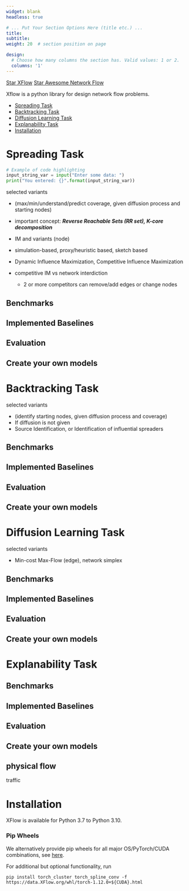 ```yaml
---
widget: blank
headless: true

# ... Put Your Section Options Here (title etc.) ...
title: 
subtitle:
weight: 20  # section position on page

design:
  # Choose how many columns the section has. Valid values: 1 or 2.
  columns: '1'
---
```


<script async defer src="https://buttons.github.io/buttons.js"></script>


<a class="github-button" href="https://github.com/aquastar/xflow" data-icon="octicon-star" data-size="large" data-show-count="true" aria-label="Star XFlow">Star XFlow</a>
<a class="github-button" href="https://github.com/aquastar/awesome-network-flow" data-icon="octicon-star" data-size="large" data-show-count="true" aria-label="Star Awesome Network Flow">Star Awesome Network Flow</a>

Xflow is a python library for design network flow problems.


* [Spreading Task](#spreading-task)
* [Backtracking Task](#backtracking-task)
* [Diffusion Learning Task](#diffusion-learning-task)
* [Explanability Task](#explanability-task)
* [Installation](#installation)



# Spreading Task 

[comment]: <> (put NIB here)

```python
# Example of code highlighting
input_string_var = input("Enter some data: ")
print("You entered: {}".format(input_string_var))
```


selected variants

- (max/min/understand/predict coverage, given diffusion process and starting nodes)
- important concept: ***Reverse Reachable Sets (RR set), K-core decomposition***
- IM and variants (node)
- simulation-based, proxy/heuristic based, sketch based
- Dynamic Influence Maximization, Competitive Influence Maximization
- competitive IM vs network interdiction
    - 2 or more competitors can remove/add edges or change nodes

    [](https://journals.aps.org/pre/pdf/10.1103/PhysRevE.105.044311)
    
## Benchmarks

## Implemented Baselines

## Evaluation

## Create your own models
    


# Backtracking Task

selected variants

[comment]: <> (write)


- (identify starting nodes, given diffusion process and coverage)
- If diffusion is not given
- Source Identification, or Identification of influential spreaders

## Benchmarks

## Implemented Baselines

## Evaluation

## Create your own models




# Diffusion Learning Task

selected variants

- Min-cost Max-Flow (edge), network simplex

## Benchmarks

## Implemented Baselines

## Evaluation

## Create your own models




# Explanability Task


[comment]: <> (write)


## Benchmarks

## Implemented Baselines

## Evaluation

## Create your own models


## physical flow

traffic 




# Installation

XFlow is available for Python 3.7 to Python 3.10.

### Pip Wheels

We alternatively provide pip wheels for all major OS/PyTorch/CUDA combinations, see [here](https://data.XFlow.org/whl).

For additional but optional functionality, run

```
pip install torch_cluster torch_spline_conv -f https://data.XFlow.org/whl/torch-1.12.0+${CUDA}.html
```


